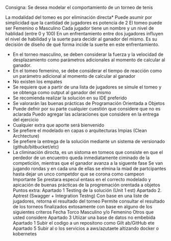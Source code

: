Consigna: 
Se desea modelar el comportamiento de un torneo de tenis

La modalidad del tomeo es por eliminación directa*
Puede asumir por simplicidad que la cantidad de jugadores es potencia de 2
El tomeo puede ser Femenino o Masculino
Cada jugador tiene un nombre y un nivel de hablidad (entre 0 y 100)
En un enfrentamiento entre dos jugadores influyen el nivel de habilidad y la suerte para decidir al ganador del mismo. Es su decisión de diseño de qué forma incide la suerte en este enfrentamiento.
* En el torneo masculino, se deben considerar la fuerza y la velocidad de desplazamiento como parámetros adicionales al momento de calcular al ganador.
* En el tomeo femenino, se debe considerar el tiempo de reacción como un parámetro adicional al momento de calcular al ganador
* No existen los empates
* Se requiere que a partir de una lista de jugadores se simule el tomeo y se obtenga como output al ganador del mismo
* Se recomienda realizar la solución en su IDE preferido
* Se valorarán las buenas prácticas de Programación Orientada a Objetos
* Puede defnir por su parte cualquier cuestión que considere que no es aclarada
Puedo agregar las aclaraciones que considere en la entrega del ejercicio
* Cualquier extra que aporte será bienvenido
* Se prefiere el modelado en capas o arquitecturas Impias (Clean Archtecture)
* Se prefiere la entrega de la solución mediante un sistema de versionado
(github/bitbucket/etc)
* La climinación dirocta, es un sistoma en tomeos que consiste en que el perdedor de un encuentro queda inmediatamente ciminado de la competición, mientras que el ganador avanza a la siguente fase Se van jugando rondas y en cada una de ellas se elmina la míad de partcipantes hasta dejar un unco competdor que se corona como
campeon
Importante Se prestara especul entass en el correcto modelado y apicación de buenas prácticas de la progremación orentada a objetos
Puntos extra:
Apartado 1 Testing de la solución (Unit 1 est)
Apartado 2. Aptrest (Swagger + Integration Testng)
Con base en una liste de jugadores, retorna el resultado del torneo
Permite consultar el resultado de los torneos finalizados extosamente con base en alguno de los siguientes criteros
Fecha
Torco Masculino y/o Femenino
Otros que usted considere
Apartado 3 Utiizar una base de datos no embebida
Apartado 1 Subir el codigo a un repositono como Gilt ab/GitHub ete
Apartado 5 Subir al o los servicios a aws/azutaete altizando docker o kobernetes
